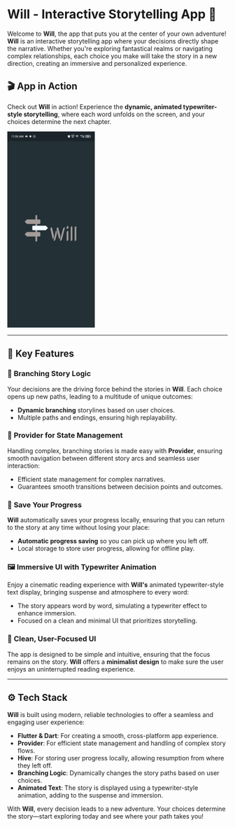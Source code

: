 # **Will** - Interactive Storytelling App 📖

Welcome to **Will**, the app that puts you at the center of your own adventure! **Will** is an interactive storytelling app where your decisions directly shape the narrative. Whether you're exploring fantastical realms or navigating complex relationships, each choice you make will take the story in a new direction, creating an immersive and personalized experience.

## 🎬 **App in Action**

Check out **Will** in action! Experience the **dynamic, animated typewriter-style storytelling**, where each word unfolds on the screen, and your choices determine the next chapter.

<img src="shots/moving_will.gif" alt="Will in Action" width="200"/>


---

## 🚀 **Key Features**

### 🧠 **Branching Story Logic**
Your decisions are the driving force behind the stories in **Will**. Each choice opens up new paths, leading to a multitude of unique outcomes:

- **Dynamic branching** storylines based on user choices.
- Multiple paths and endings, ensuring high replayability.

### 🔄 **Provider for State Management**
Handling complex, branching stories is made easy with **Provider**, ensuring smooth navigation between different story arcs and seamless user interaction:

- Efficient state management for complex narratives.
- Guarantees smooth transitions between decision points and outcomes.

### 💾 **Save Your Progress**
**Will** automatically saves your progress locally, ensuring that you can return to the story at any time without losing your place:

- **Automatic progress saving** so you can pick up where you left off.
- Local storage to store user progress, allowing for offline play.

### 🖼️ **Immersive UI with Typewriter Animation**
Enjoy a cinematic reading experience with **Will's** animated typewriter-style text display, bringing suspense and atmosphere to every word:

- The story appears word by word, simulating a typewriter effect to enhance immersion.
- Focused on a clean and minimal UI that prioritizes storytelling.

### 📱 **Clean, User-Focused UI**
The app is designed to be simple and intuitive, ensuring that the focus remains on the story. **Will** offers a **minimalist design** to make sure the user enjoys an uninterrupted reading experience.

---

## ⚙️ **Tech Stack**

**Will** is built using modern, reliable technologies to offer a seamless and engaging user experience:

- **Flutter & Dart**: For creating a smooth, cross-platform app experience.
- **Provider**: For efficient state management and handling of complex story flows.
- **Hive**: For storing user progress locally, allowing resumption from where they left off.
- **Branching Logic**: Dynamically changes the story paths based on user choices.
- **Animated Text**: The story is displayed using a typewriter-style animation, adding to the suspense and immersion.


With **Will**, every decision leads to a new adventure. Your choices determine the story—start exploring today and see where your path takes you!
